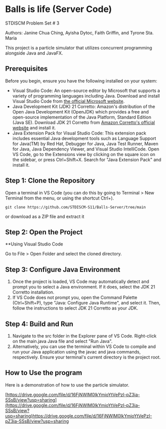 # Balls is life (Server Code)

STDISCM Problem Set # 3

Authors: Janine Chua Ching, Ayisha Dytoc, Faith Griffin, and Tyrone Sta. Maria

This project is a particle simulator that utilizes concurrent programming alongside Java and JavaFX.

## Prerequisites

Before you begin, ensure you have the following installed on your system:

- Visual Studio Code: An open-source editor by Microsoft that supports a variety of programming languages including Java. Download and install Visual Studio Code from [the official Microsoft website](https://visualstudio.microsoft.com/).
- Java Development Kit (JDK) 21 Corretto: Amazon's distribution of the Open Java Development Kit (OpenJDK) which provides a free and open-source implementation of the Java Platform, Standard Edition (Java SE). Download JDK 21 Corretto from [Amazon Corretto's official website](https://aws.amazon.com/corretto/) and install it.
- Java Extension Pack for Visual Studio Code: This extension pack includes essential Java development tools such as Language Support for Java(TM) by Red Hat, Debugger for Java, Java Test Runner, Maven for Java, Java Dependency Viewer, and Visual Studio IntelliCode. Open VS Code, go to the Extensions view by clicking on the square icon on the sidebar, or press Ctrl+Shift+X. Search for "Java Extension Pack" and install it.

## Step 1: Clone the Repository

Open a terminal in VS Code (you can do this by going to Terminal > New Terminal from the menu, or using the shortcut Ctrl+).
```
git clone https://github.com/STDISCM-S11/Balls-Server/tree/main
```
or download as a ZIP file and extract it

## Step 2: Open the Project

**Using Visual Studio Code

Go to File > Open Folder and select the cloned directory.

## Step 3: Configure Java Environment

1. Once the project is loaded, VS Code may automatically detect and prompt you to select a Java environment. If it does, select the JDK 21 Corretto installation.
2. If VS Code does not prompt you, open the Command Palette (Ctrl+Shift+P), type "Java: Configure Java Runtime", and select it. Then, follow the instructions to select JDK 21 Corretto as your JDK.

## Step 4: Build and Run

1. Navigate to the src folder in the Explorer pane of VS Code. Right-click on the main.java Java file and select "Run Java".
2. Alternatively, you can use the terminal within VS Code to compile and run your Java application using the javac and java commands, respectively. Ensure your terminal's current directory is the project root.

## How to Use the program

Here is a demonstration of how to use the particle simulator.

[https://drive.google.com/file/d/16FjNWlM0IkYmioYtVePzI-pZ3ia-SSsB/view?usp=sharing](https://drive.google.com/file/d/16FjNWlM0IkYmioYtVePzI-pZ3ia-SSsB/view?usp=sharing)https://drive.google.com/file/d/16FjNWlM0IkYmioYtVePzI-pZ3ia-SSsB/view?usp=sharing
